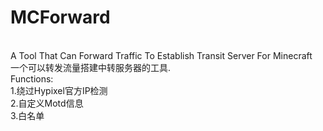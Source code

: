 # MCForward
<br>A Tool That Can Forward Traffic To Establish Transit Server For Minecraft
<br>一个可以转发流量搭建中转服务器的工具.
<br>Functions:
<br>1.绕过Hypixel官方IP检测
<br>2.自定义Motd信息
<br>3.白名单
